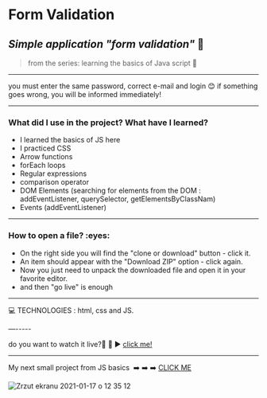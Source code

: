 <h1> Form Validation </h1>

*<h2>Simple application  "form validation"* :blue_book:</h2>
>from the series: learning the basics of Java script  :muscle:

----
you must enter the same password, correct e-mail and login  :blush:
if something goes wrong, you will be informed immediately!

-------

<h3>What did I use in the project? What have I learned?</h3>

* I learned the basics of JS here
* I practiced CSS
* Arrow functions
* forEach loops
* Regular expressions 
* comparison operator
* DOM Elements (searching for elements from the DOM : addEventListener, querySelector, getElementsByClassNam)
* Events (addEventListener)


-----

<h3>How to open a file? :eyes: </h3>

* On the right side you will find the "clone or download" button - click it.
* An item should appear with the "Download ZIP" option - click again.
* Now you just need to unpack the downloaded file and open it in your favorite editor.
* and then "go live" is enough

-----


:computer: TECHNOLOGIES : html, css and JS.

—-----

do you want to watch it live?📲 :calling:  :arrow_forward:   [click me!](https://martynakil.github.io/form_validation/index.html)

-----

My next small project from JS basics  :arrow_right: :arrow_right: :arrow_right: [CLICK ME ](https://github.com/martynakil/magic_ball)





![Zrzut ekranu 2021-01-17 o 12 35 12](https://user-images.githubusercontent.com/59742201/104839313-7253ed00-58c0-11eb-9eab-3173faa9c37d.png)
